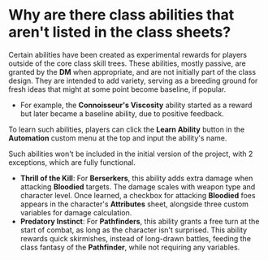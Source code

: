 # Why are there class abilities that aren't listed in the class sheets?

Certain abilities have been created as experimental rewards for players outside of the core class skill trees. These abilities, mostly passive, are granted by the **DM** when appropriate, and are not initially part of the class design. They are intended to add variety, serving as a breeding ground for fresh ideas that might at some point become baseline, if popular.
- For example, the **Connoisseur's Viscosity** ability started as a reward but later became a baseline ability, due to positive feedback.

To learn such abilities, players can click the **Learn Ability** button in the **Automation** custom menu at the top and input the ability's name.

Such abilities won't be included in the initial version of the project, with 2 exceptions, which are fully functional.
- **Thrill of the Kill**: For **Berserkers**, this ability adds extra damage when attacking **Bloodied** targets. The damage scales with weapon type and character level. Once learned, a checkbox for attacking **Bloodied** foes appears in the character's **Attributes** sheet, alongside three custom variables for damage calculation.
- **Predatory Instinct**: For **Pathfinders**, this ability grants a free turn at the start of combat, as long as the character isn't surprised. This ability rewards quick skirmishes, instead of long-drawn battles, feeding the class fantasy of the **Pathfinder**, while not requiring any variables.
